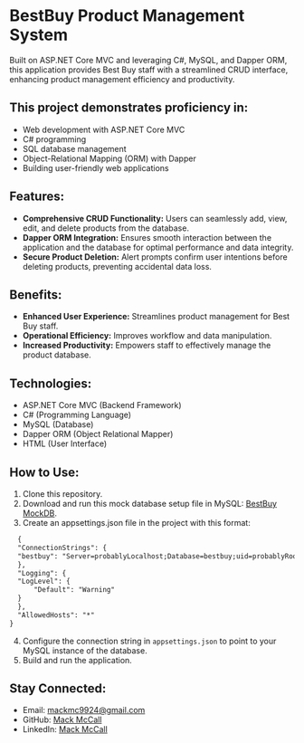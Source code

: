# BestBuy Product Management System

Built on ASP.NET Core MVC and leveraging C#, MySQL, and Dapper ORM, this application provides Best Buy staff with a streamlined CRUD interface, enhancing product management efficiency and productivity.

## This project demonstrates proficiency in:

- Web development with ASP.NET Core MVC
- C# programming
- SQL database management
- Object-Relational Mapping (ORM) with Dapper
- Building user-friendly web applications

## Features:

- **Comprehensive CRUD Functionality:** Users can seamlessly add, view, edit, and delete products from the database.
- **Dapper ORM Integration:** Ensures smooth interaction between the application and the database for optimal performance and data integrity.
- **Secure Product Deletion:** Alert prompts confirm user intentions before deleting products, preventing accidental data loss.

## Benefits:

- **Enhanced User Experience:** Streamlines product management for Best Buy staff.
- **Operational Efficiency:** Improves workflow and data manipulation.
- **Increased Productivity:** Empowers staff to effectively manage the product database.

## Technologies:

- ASP.NET Core MVC (Backend Framework)
- C# (Programming Language)
- MySQL (Database)
- Dapper ORM (Object Relational Mapper)
- HTML (User Interface)

## How to Use:

1. Clone this repository.
2. Download and run this mock database setup file in MySQL: [BestBuy MockDB](https://drive.google.com/file/d/1JK7j9pREUf5r2OHGO_b8B2n0JyWLmMLz/view?usp=sharing).
3. Create an appsettings.json file in the project with this format:
  ```txt
    {
    "ConnectionStrings": {
    "bestbuy": "Server=probablyLocalhost;Database=bestbuy;uid=probablyRoot;Pwd=yourPasswordHere;Port=3306;"
    },
    "Logging": {
    "LogLevel": {
        "Default": "Warning"
    }
    },
    "AllowedHosts": "*"
}
  ```
4. Configure the connection string in `appsettings.json` to point to your MySQL instance of the database.
5. Build and run the application.

## Stay Connected:

- Email: [mackmc9924@gmail.com](mailto:mackmc9924@gmail.com)
- GitHub: [Mack McCall](https://github.com/MackMcCall)
- LinkedIn: [Mack McCall](https://www.linkedin.com/in/mackmccall/)
